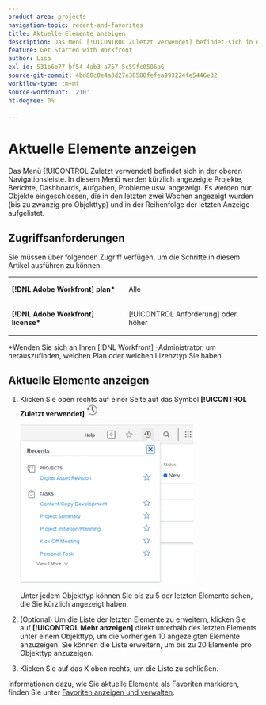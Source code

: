 ```yaml
---
product-area: projects
navigation-topic: recent-and-favorites
title: Aktuelle Elemente anzeigen
description: Das Menü [!UICONTROL Zuletzt verwendet] befindet sich in der oberen Navigationsleiste. In diesem Menü werden kürzlich angezeigte Projekte, Berichte, Dashboards, Aufgaben, Probleme usw. angezeigt.
feature: Get Started with Workfront
author: Lisa
exl-id: 531b6b77-bf54-4ab3-a757-5c59fc0586a6
source-git-commit: 4bd88c0e4a3d27e30580fefea993224fe5446e32
workflow-type: tm+mt
source-wordcount: '210'
ht-degree: 0%

---
```


# Aktuelle Elemente anzeigen

Das Menü [!UICONTROL Zuletzt verwendet] befindet sich in der oberen Navigationsleiste. In diesem Menü werden kürzlich angezeigte Projekte, Berichte, Dashboards, Aufgaben, Probleme usw. angezeigt. Es werden nur Objekte eingeschlossen, die in den letzten zwei Wochen angezeigt wurden (bis zu zwanzig pro Objekttyp) und in der Reihenfolge der letzten Anzeige aufgelistet.

## Zugriffsanforderungen

Sie müssen über folgenden Zugriff verfügen, um die Schritte in diesem Artikel ausführen zu können:

<table style="table-layout:auto"> 
 <col> 
 </col> 
 <col> 
 </col> 
 <tbody> 
  <tr> 
   <td role="rowheader"><strong>[!DNL Adobe Workfront] plan*</strong></td> 
   <td> <p>Alle</p> </td> 
  </tr> 
  <tr> 
   <td role="rowheader"><strong>[!DNL Adobe Workfront] license*</strong></td> 
   <td> <p>[!UICONTROL Anforderung] oder höher</p> </td> 
  </tr> 
 </tbody> 
</table>

&#42;Wenden Sie sich an Ihren [!DNL Workfront] -Administrator, um herauszufinden, welchen Plan oder welchen Lizenztyp Sie haben.

## Aktuelle Elemente anzeigen

1. Klicken Sie oben rechts auf einer Seite auf das Symbol **[!UICONTROL Zuletzt verwendet]** ![[!UICONTROL Letzte Elemente]](assets/recents-icon-40x43.png) .

   ![Letzte Liste](assets/recents-list-2022-350x319.png)

   Unter jedem Objekttyp können Sie bis zu 5 der letzten Elemente sehen, die Sie kürzlich angezeigt haben.

1. (Optional) Um die Liste der letzten Elemente zu erweitern, klicken Sie auf **[!UICONTROL Mehr anzeigen]** direkt unterhalb des letzten Elements unter einem Objekttyp, um die vorherigen 10 angezeigten Elemente anzuzeigen. Sie können die Liste erweitern, um bis zu 20 Elemente pro Objekttyp anzuzeigen.
1. Klicken Sie auf das X oben rechts, um die Liste zu schließen.

Informationen dazu, wie Sie aktuelle Elemente als Favoriten markieren, finden Sie unter [Favoriten anzeigen und verwalten](../../../workfront-basics/navigate-workfront/recent-and-favorites/view-and-manage-favorites.md).
